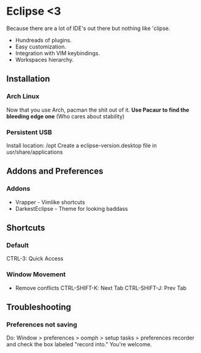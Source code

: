 # Eclipse <3
Because there are a lot of IDE's out there but nothing like 'clipse.
* Hundreads of plugins.
* Easy customization.
* Integration with VIM keybindings.
* Workspaces hierarchy.

## Installation

### Arch Linux
Now that you use Arch, pacman the shit out of it.
__Use Pacaur to find the bleeding edge one__ (Who cares about stability)

### Persistent USB
Install location: /opt
Create a eclipse-version.desktop file in usr/share/applications

## Addons and Preferences

### Addons
* Vrapper - Vimlike shortcuts
* DarkestEclipse - Theme for looking baddass

## Shortcuts

### Default
CTRL-3: Quick Access

### Window Movement
* Remove conflicts
CTRL-SHIFT-K: Next Tab
CTRL-SHIFT-J: Prev Tab



## Troubleshooting

### Preferences not saving
Do:
Window > preferences > oomph > setup tasks > preferences recorder and check the box labeled "record into." 
You're welcome.
